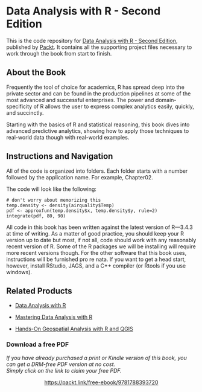 


# Data Analysis with R - Second Edition
This is the code repository for [Data Analysis with R - Second Edition](https://www.packtpub.com/big-data-and-business-intelligence/data-analysis-r-second-edition?utm_source=github&utm_medium=repository&utm_campaign=9781788393720), published by [Packt](https://www.packtpub.com/?utm_source=github). It contains all the supporting project files necessary to work through the book from start to finish.
## About the Book
Frequently the tool of choice for academics, R has spread deep into the private sector and can be found in the production pipelines at some of the most advanced and successful enterprises. The power and domain-specificity of R allows the user to express complex analytics easily, quickly, and succinctly.

Starting with the basics of R and statistical reasoning, this book dives into advanced predictive analytics, showing how to apply those techniques to real-world data though with real-world examples.


## Instructions and Navigation
All of the code is organized into folders. Each folder starts with a number followed by the application name. For example, Chapter02.



The code will look like the following:
```
# don't worry about memorizing this
temp.density <- density(airquality$Temp)
pdf <- approxfun(temp.density$x, temp.density$y, rule=2)
integrate(pdf, 80, 90)
```

All code in this book has been written against the latest version of R—3.4.3 at time of
writing. As a matter of good practice, you should keep your R version up to date but most,
if not all, code should work with any reasonably recent version of R. Some of the R
packages we will be installing will require more recent versions though. For the other
software that this book uses, instructions will be furnished pro re nata. If you want to get a
head start, however, install RStudio, JAGS, and a C++ compiler (or Rtools if you use
windows).

## Related Products
* [Data Analysis with R](https://www.packtpub.com/big-data-and-business-intelligence/data-analysis-r?utm_source=github&utm_medium=repository&utm_campaign=9781785288142)

* [Mastering Data Analysis with R](https://www.packtpub.com/big-data-and-business-intelligence/mastering-data-analysis-r?utm_source=github&utm_medium=repository&utm_campaign=9781783982028)

* [Hands-On Geospatial Analysis with R and QGIS](https://www.packtpub.com/application-development/hands-geospatial-analysis-r-and-qgis?utm_source=github&utm_medium=repository&utm_campaign=9781788991674)

### Download a free PDF

 <i>If you have already purchased a print or Kindle version of this book, you can get a DRM-free PDF version at no cost.<br>Simply click on the link to claim your free PDF.</i>
<p align="center"> <a href="https://packt.link/free-ebook/9781788393720">https://packt.link/free-ebook/9781788393720 </a> </p>